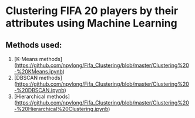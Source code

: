 # Clustering FIFA 20 players by their attributes using Machine Learning

## Methods used:

1. [K-Means methods] (https://github.com/npvlong/Fifa_Clustering/blob/master/Clustering%20-%20KMeans.ipynb)
2. [DBSCAN methods] (https://github.com/npvlong/Fifa_Clustering/blob/master/Clustering%20-%20DBSCAN.ipynb)
3. [Hierarchical methods] (https://github.com/npvlong/Fifa_Clustering/blob/master/Clustering%20-%20Hierarchical%20Clustering.ipynb)

